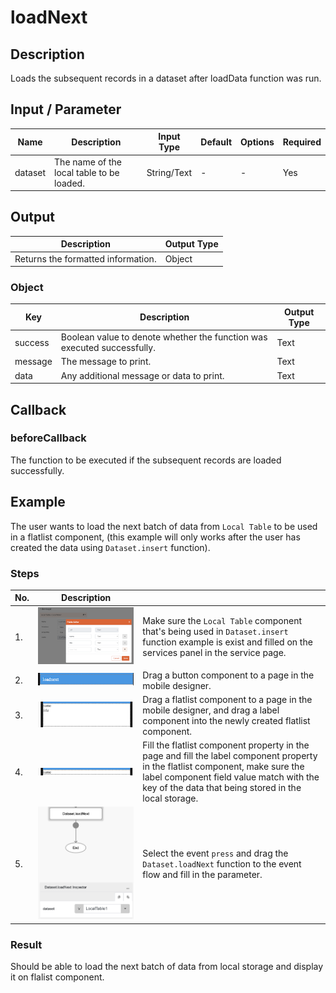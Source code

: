 ﻿# loadNext

## Description

Loads the subsequent records in a dataset after loadData function was run.

## Input / Parameter

| Name | Description | Input Type | Default | Options | Required |
| ------ | ------ | ------ | ------ | ------ | ------ |
| dataset | The name of the local table to be loaded. | String/Text | - | - | Yes |

## Output

| Description | Output Type |
| ------ | ------ |
| Returns the formatted information. | Object |

### Object

| Key | Description | Output Type |
| ------ | ------ | ------ |
| success | Boolean value to denote whether the function was executed successfully. | Text |
| message | The message to print. | Text |
| data | Any additional message or data to print. | Text |

## Callback

### beforeCallback

The function to be executed if the subsequent records are loaded successfully.

## Example

The user wants to load the next batch of data from `Local Table` to be used in a flatlist component, (this example will only works after the user has created the data using `Dataset.insert` function).

### Steps

| No. | Description |  |
| ------ | ------ | ------ |
| 1. | ![](./loadNext-step-1.png) | Make sure the `Local Table` component that's being used in `Dataset.insert` function example is exist and filled on the services panel in the service page. |
| 2. | ![](./loadNext-step-2.png) | Drag a button component to a page in the mobile designer. |
| 3. | ![](./loadNext-step-3.png) | Drag a flatlist component to a page in the mobile designer, and drag a label component into the newly created flatlist component. |
| 4. | ![](./loadNext-step-4.png) | Fill the flatlist component property in the page and fill the label component property in the flatlist component, make sure the label component field value match with the key of the data that being stored in the local storage. |
| 5. | ![](./loadNext-step-5.png) | Select the event `press` and drag the `Dataset.loadNext` function to the event flow and fill in the parameter. |

### Result

Should be able to load the next batch of data from local storage and display it on flalist component.